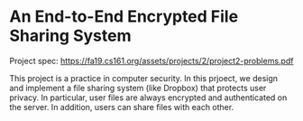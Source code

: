 # An End-to-End Encrypted File Sharing System

Project spec: https://fa19.cs161.org/assets/projects/2/project2-problems.pdf

This project is a practice in computer security. In this prjoect, we design and implement a file sharing system (like Dropbox) that protects user
privacy. In particular, user files are always encrypted and authenticated on the server. In addition,
users can share files with each other.
